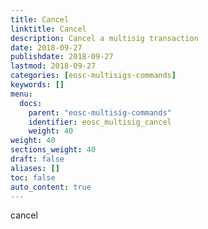 ```yaml
---
title: Cancel
linktitle: Cancel
description: Cancel a multisig transaction
date: 2018-09-27
publishdate: 2018-09-27
lastmod: 2018-09-27
categories: [eosc-multisigs-commands]
keywords: []
menu:
  docs:
    parent: "eosc-multisig-commands"
    identifier: eosc_multisig_cancel
    weight: 40
weight: 40
sections_weight: 40
draft: false
aliases: []
toc: false
auto_content: true
---
```


cancel
